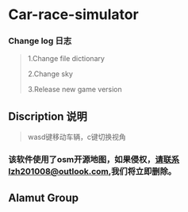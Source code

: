 # Car-race-simulator

### Change log 日志
> 1.Change file dictionary
> 
> 2.Change sky
> 
> 3.Release new game version
## Discription 说明
> wasd键移动车辆，c键切换视角
### 该软件使用了osm开源地图，如果侵权，请联系lzh201008@outlook.com,我们将立即删除。
## Alamut Group
